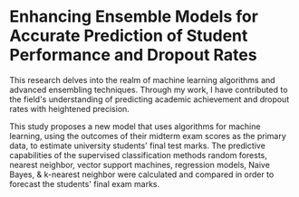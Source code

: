 # Enhancing Ensemble Models for Accurate Prediction of Student Performance and Dropout Rates

This research delves into the realm of machine learning algorithms and advanced ensembling techniques. Through my work, I have contributed to the field's understanding of predicting academic achievement and dropout rates with heightened precision.

This study proposes a new model that uses algorithms for machine learning, using the outcomes of their midterm exam scores as the primary data, to estimate university students' final test marks. The predictive capabilities of the supervised classification methods random forests, nearest neighbor, vector support machines, regression models, Naive Bayes, & k-nearest neighbor were calculated and compared in order to forecast the students' final exam marks.
